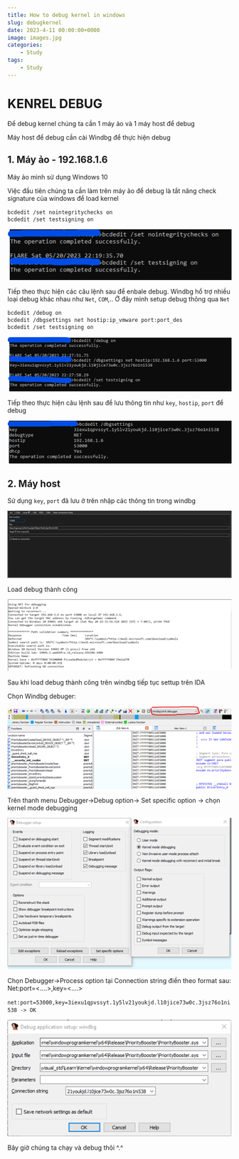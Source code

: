 ```yaml
---
title: How to debug kernel in windows
slug: debugkernel
date: 2023-4-11 00:00:00+0000
image: images.jpg
categories:
    - Study
tags:
    - Study
---
```


# KENREL DEBUG
Để debug kernel chúng ta cần 1 máy ảo và 1 máy host để debug

Máy host để debug cần cài Windbg để thực hiện debug
## 1. Máy ảo - 192.168.1.6
Máy ảo mình sử dụng Windows 10 

Việc đầu tiên chúng ta cần làm trên máy ảo để debug là tắt năng check signature của windows để load kernel

```
bcdedit /set nointegritychecks on
bcdedit /set testsigning on
```
![Picture 1](1.png)

Tiếp theo thực hiện các câu lệnh sau để enbale debug. Windbg hổ trợ nhiều loại debug khác nhau như `Net`, `COM`,.. Ở đây mình setup debug thông qua `Net`

```
bcdedit /debug on
bcdedit /dbgsettings net hostip:ip_vmware port:port_des
bcdedit /set testsigning on
```
![Picture 2](2.png)

Tiếp theo thực hiện câu lệnh sau để lưu thông tin như `key`, `hostip`, `port` để debug

![Picture 3](3.png)

## 2. Máy host

Sử dụng `key`, `port` đã lưu ở trên nhập các thông tin trong windbg

![Picture 4](4.png)

Load debug thành công

![Picture 5](5.png)

Sau khi load debug thành công trên windbg tiếp tục settup trên IDA

Chọn Windbg debuger:

![Picture 6](6.png)

Trên thanh menu Debugger->Debug option-> Set specific option -> chọn kernel mode debugging

![Picture 7](7.png)

Chọn Debugger->Process option tại Connection string điền theo format sau:
Net:port=<….>,key=<….>

`net:port=53000,key=3iexu1qpvssyt.1y5lv21youkjd.l10jice73w0c.3jsz76o1ni538 -> OK`

![Picture 8](8.png)

Bây giờ chúng ta chạy và debug thôi ^.^
